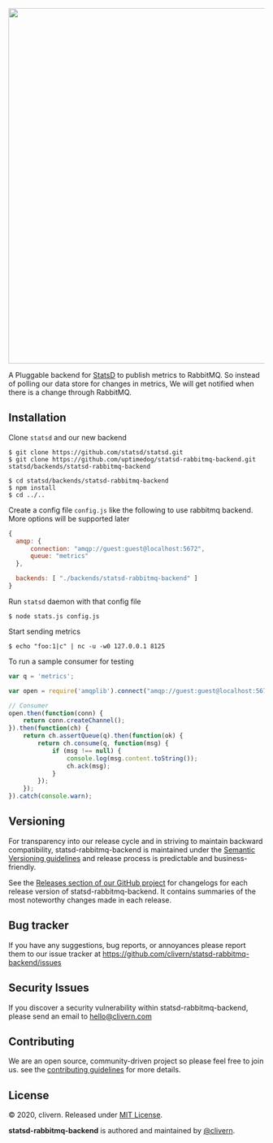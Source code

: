 <p align="center">
    <img src="https://raw.githubusercontent.com/clivern/statsd-rabbitmq-backend/master/assets/img/chart.png" width="700" />
</p>
<p align="left">A Pluggable backend for <a href="https://github.com/statsd/statsd">StatsD</a> to publish metrics to RabbitMQ. So instead of polling our data store for changes in metrics, We will get notified when there is a change through RabbitMQ.</p>

## Installation

Clone `statsd` and our new backend

```
$ git clone https://github.com/statsd/statsd.git
$ git clone https://github.com/uptimedog/statsd-rabbitmq-backend.git statsd/backends/statsd-rabbitmq-backend

$ cd statsd/backends/statsd-rabbitmq-backend
$ npm install
$ cd ../..
```

Create a config file `config.js` like the following to use rabbitmq backend. More options will be supported later

```js
{
  amqp: {
      connection: "amqp://guest:guest@localhost:5672",
      queue: "metrics"
  },

  backends: [ "./backends/statsd-rabbitmq-backend" ]
}
```

Run `statsd` daemon with that config file

```
$ node stats.js config.js
```

Start sending metrics

```
$ echo "foo:1|c" | nc -u -w0 127.0.0.1 8125
```

To run a sample consumer for testing

```javascript
var q = 'metrics';

var open = require('amqplib').connect("amqp://guest:guest@localhost:5672");

// Consumer
open.then(function(conn) {
    return conn.createChannel();
}).then(function(ch) {
    return ch.assertQueue(q).then(function(ok) {
        return ch.consume(q, function(msg) {
            if (msg !== null) {
                console.log(msg.content.toString());
                ch.ack(msg);
            }
        });
    });
}).catch(console.warn);
```


## Versioning

For transparency into our release cycle and in striving to maintain backward compatibility, statsd-rabbitmq-backend is maintained under the [Semantic Versioning guidelines](https://semver.org/) and release process is predictable and business-friendly.

See the [Releases section of our GitHub project](https://github.com/clivern/statsd-rabbitmq-backend/releases) for changelogs for each release version of statsd-rabbitmq-backend. It contains summaries of the most noteworthy changes made in each release.


## Bug tracker

If you have any suggestions, bug reports, or annoyances please report them to our issue tracker at https://github.com/clivern/statsd-rabbitmq-backend/issues


## Security Issues

If you discover a security vulnerability within statsd-rabbitmq-backend, please send an email to [hello@clivern.com](mailto:hello@clivern.com)


## Contributing

We are an open source, community-driven project so please feel free to join us. see the [contributing guidelines](CONTRIBUTING.md) for more details.


## License

© 2020, clivern. Released under [MIT License](https://opensource.org/licenses/mit-license.php).

**statsd-rabbitmq-backend** is authored and maintained by [@clivern](http://github.com/clivern).
